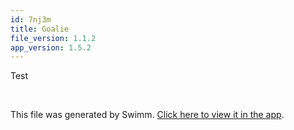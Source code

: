 ```yaml
---
id: 7nj3m
title: Goalie
file_version: 1.1.2
app_version: 1.5.2
---
```


Test

<br/>

This file was generated by Swimm. [Click here to view it in the app](/repos/Z2l0aHViJTNBJTNBZ29hbGllJTNBJTNBbWFybGV5cG93ZWxs/docs/7nj3m).
